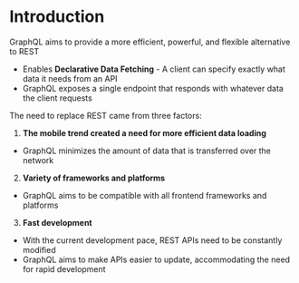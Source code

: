 # Introduction
GraphQL aims to provide a more efficient, powerful, and flexible alternative to REST
- Enables **Declarative Data Fetching** - A client can specify exactly what data it needs from an API
- GraphQL exposes a single endpoint that responds with whatever data the client requests

The need to replace REST came from three factors:
1. **The mobile trend created a need for more efficient data loading**
  - GraphQL minimizes the amount of data that is transferred over the network
2. **Variety of frameworks and platforms**
  - GraphQL aims to be compatible with all frontend frameworks and platforms
3. **Fast development**
  - With the current development pace, REST APIs need to be constantly modified
  - GraphQL aims to make APIs easier to update, accommodating the need for rapid development
